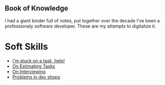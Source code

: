 
## Book of Knowledge

I had a giant binder full of notes, put together over the decade I've been a professionaly software developer. These are my attempts to digitalize it.


# Soft Skills

* [I'm stuck on a task, help!](https://github.com/GamesOfSummer/book_of_knowledge/blob/master/Other/on-getting-snagged.md)
* [On Estimating Tasks](https://github.com/GamesOfSummer/book_of_knowledge/blob/master/Other/on_estimates.md)
* [On Interviewing](https://github.com/GamesOfSummer/book_of_knowledge/blob/master/Other/on_interviewing.md)
* [Problems in dev shops](https://github.com/GamesOfSummer/book_of_knowledge/blob/master/Other/problems_in_the_workplace.md)
